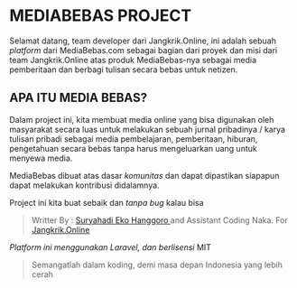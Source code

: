 # MEDIABEBAS PROJECT

Selamat datang, team developer dari Jangkrik.Online, ini adalah sebuah *platform* dari MediaBebas.com sebagai bagian dari proyek dan misi dari team Jangkrik.Online atas produk MediaBebas-nya sebagai  media pemberitaan dan berbagi tulisan secara bebas untuk netizen.

## APA ITU MEDIA BEBAS?

Dalam project ini, kita membuat media online yang bisa digunakan oleh masyarakat secara luas untuk melakukan sebuah jurnal pribadinya / karya tulisan pribadi sebagai media pembelajaran, pemberitaan, hiburan, pengetahuan secara bebas tanpa harus mengeluarkan uang untuk menyewa media.

MediaBebas dibuat atas dasar *komunitas* dan dapat dipastikan siapapun dapat melakukan kontribusi didalamnya.


Project ini kita buat sebaik dan *tanpa bug* kalau bisa

> Writter By : [Suryahadi Eko Hanggoro
](https://suryahadi.com) and Assistant Coding Naka.
> For [Jangkrik.Online](https://jangkrik.online)

*Platform ini menggunakan Laravel, dan berlisensi* MIT

> Semangatlah dalam koding, demi masa depan Indonesia yang lebih cerah